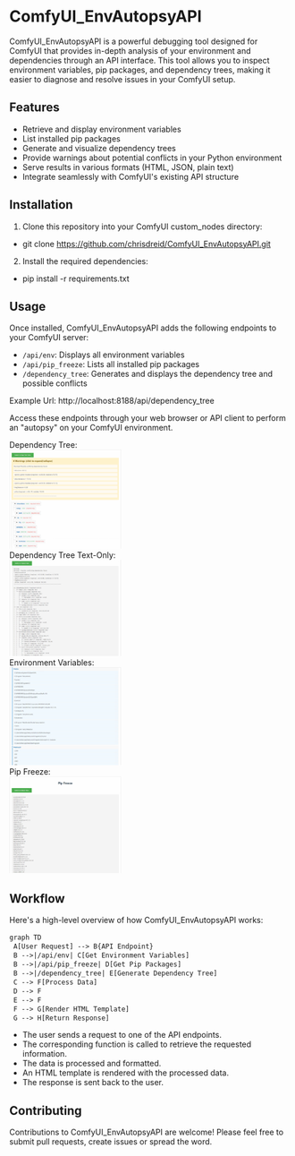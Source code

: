 # ComfyUI_EnvAutopsyAPI

ComfyUI_EnvAutopsyAPI is a powerful debugging tool designed for ComfyUI that provides in-depth analysis of your environment and dependencies through an API interface. This tool allows you to inspect environment variables, pip packages, and dependency trees, making it easier to diagnose and resolve issues in your ComfyUI setup.

## Features

- Retrieve and display environment variables
- List installed pip packages
- Generate and visualize dependency trees
- Provide warnings about potential conflicts in your Python environment
- Serve results in various formats (HTML, JSON, plain text)
- Integrate seamlessly with ComfyUI's existing API structure

## Installation

1. Clone this repository into your ComfyUI custom_nodes directory:
 - git clone https://github.com/chrisdreid/ComfyUI_EnvAutopsyAPI.git
   
2. Install the required dependencies:
 - pip install -r requirements.txt

## Usage

Once installed, ComfyUI_EnvAutopsyAPI adds the following endpoints to your ComfyUI server:

- `/api/env`: Displays all environment variables
- `/api/pip_freeze`: Lists all installed pip packages
- `/dependency_tree`: Generates and displays the dependency tree and possible conflicts

Example Url: http://localhost:8188/api/dependency_tree

Access these endpoints through your web browser or API client to perform an "autopsy" on your ComfyUI environment.

Dependency Tree:</br>
<img src="https://github.com/chrisdreid/ComfyUI_EnvAutopsyAPI/blob/main/images/dependency_tree.png" width="200" alt="Dependency Tree"></br>
Dependency Tree Text-Only:</br>
<img src="https://github.com/chrisdreid/ComfyUI_EnvAutopsyAPI/blob/main/images/dependency_tree-text.png" width="200" alt="Dependency Tree"></br>
Environment Variables:</br>
<img src="https://github.com/chrisdreid/ComfyUI_EnvAutopsyAPI/blob/main/images/env_vars.png" width="200" alt="Environment Variables"></br>
Pip Freeze:</br>
<img src="https://github.com/chrisdreid/ComfyUI_EnvAutopsyAPI/blob/main/images/pip_freeze.png" width="200" alt="Pip Freeze"></br>

## Workflow

Here's a high-level overview of how ComfyUI_EnvAutopsyAPI works:

```mermaid
graph TD
 A[User Request] --> B{API Endpoint}
 B -->|/api/env| C[Get Environment Variables]
 B -->|/api/pip_freeze| D[Get Pip Packages]
 B -->|/dependency_tree| E[Generate Dependency Tree]
 C --> F[Process Data]
 D --> F
 E --> F
 F --> G[Render HTML Template]
 G --> H[Return Response]
```
 - The user sends a request to one of the API endpoints.
 - The corresponding function is called to retrieve the requested information.
 - The data is processed and formatted.
 - An HTML template is rendered with the processed data.
 - The response is sent back to the user.

## Contributing
Contributions to ComfyUI_EnvAutopsyAPI are welcome! Please feel free to submit pull requests, create issues or spread the word.
